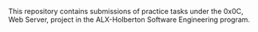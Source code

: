 This repository contains submissions of practice tasks under the 0x0C, Web Server, project in the ALX-Holberton Software Engineering program.
